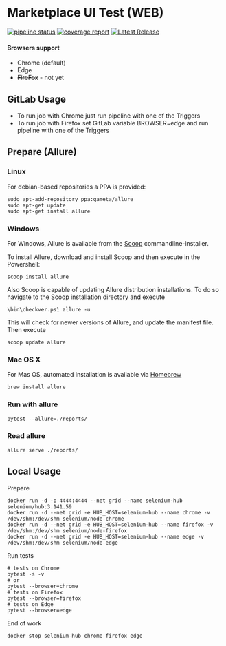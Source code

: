 # Marketplace UI Test (WEB)


[![pipeline status](https://gitlab.com/ruibeyd/platforma-gfc-gui-web-test/badges/main/pipeline.svg)](https://gitlab.com/ruibeyd/platforma-gfc-gui-web-test/-/commits/main)
[![coverage report](https://gitlab.com/ruibeyd/platforma-gfc-gui-web-test/badges/main/coverage.svg)](https://gitlab.com/ruibeyd/platforma-gfc-gui-web-test/-/commits/main)
[![Latest Release](https://gitlab.com/ruibeyd/platforma-gfc-gui-web-test/-/badges/release.svg)](https://gitlab.com/ruibeyd/platforma-gfc-gui-web-test/-/releases)


#### Browsers support
- Chrome (default)
- Edge
- ~~FireFox~~ - not yet

## GitLab Usage
- To run job with Chrome just run pipeline with one of the Triggers
- To run job with Firefox set GitLab variable BROWSER=edge and run pipeline with one of the Triggers 

## Prepare (Allure)
### Linux
For debian-based repositories a PPA is provided:
```shell script
sudo apt-add-repository ppa:qameta/allure
sudo apt-get update 
sudo apt-get install allure
```
### Windows
For Windows, Allure is available from the [Scoop](https://scoop.sh/) commandline-installer.

To install Allure, download and install Scoop and then execute in the Powershell:
```shell script
scoop install allure
```
Also Scoop is capable of updating Allure distribution installations. To do so navigate to the Scoop installation directory and execute
```shell script
\bin\checkver.ps1 allure -u
```
This will check for newer versions of Allure, and update the manifest file. Then execute
```shell script
scoop update allure
```
### Mac OS X
For Mas OS, automated installation is available via [Homebrew](https://brew.sh/)
```shell script
brew install allure
```

### Run with allure
```shell script
pytest --allure=./reports/
```
### Read allure
```shell script
allure serve ./reports/
```

## Local Usage
Prepare
```shell script
docker run -d -p 4444:4444 --net grid --name selenium-hub selenium/hub:3.141.59
docker run -d --net grid -e HUB_HOST=selenium-hub --name chrome -v /dev/shm:/dev/shm selenium/node-chrome
docker run -d --net grid -e HUB_HOST=selenium-hub --name firefox -v /dev/shm:/dev/shm selenium/node-firefox
docker run -d --net grid -e HUB_HOST=selenium-hub --name edge -v /dev/shm:/dev/shm selenium/node-edge
```

Run tests
```shell script
# tests on Chrome
pytest -s -v
# or
pytest --browser=chrome
# tests on Firefox 
pytest --browser=firefox
# tests on Edge 
pytest --browser=edge
```

End of work
```shell script
docker stop selenium-hub chrome firefox edge
```
